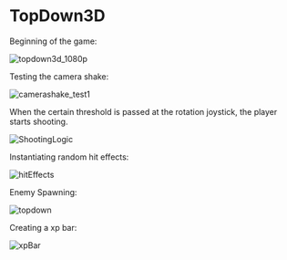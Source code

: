 # TopDown3D

Beginning of the game:

![topdown3d_1080p](https://github.com/omeralpcolak/TopDown3D/assets/112391850/26935cb8-bb62-4117-9c02-dff67886ce71)


Testing the camera shake: 


![camerashake_test1](https://github.com/omeralpcolak/TopDown3D/assets/112391850/62f32d73-dda9-430e-9b29-e1a91e1bb23c)


When the certain threshold is passed at the rotation joystick, the player starts shooting.


![ShootingLogic](https://github.com/omeralpcolak/TopDown3D/assets/112391850/4128a1c8-b23f-4922-8a66-9a7719d24843)


Instantiating random hit effects: 


![hitEffects](https://github.com/omeralpcolak/TopDown3D/assets/112391850/f2c73e5f-0f10-4b9f-a787-af1f01102200)


Enemy Spawning: 

![topdown](https://github.com/omeralpcolak/TopDown3D/assets/112391850/a9e3d1a1-c396-44d3-bd54-a49476d090e6)

Creating a xp bar: 

![xpBar](https://github.com/omeralpcolak/TopDown3D/assets/112391850/3a0b5a7b-f8e3-4cd4-bad5-9c1671f7e4b3)








